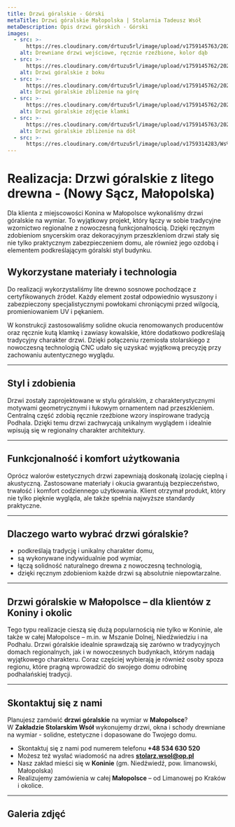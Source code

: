 ```yaml
---
title: Drzwi góralskie - Górski
metaTitle: Drzwi góralskie Małopolska | Stolarnia Tadeusz Wsół
metaDescription: Opis drzwi górskich - Górski
images:
  - src: >-
      https://res.cloudinary.com/drtuzu5rl/image/upload/v1759145763/20220715_101029_3o4mE2N_wsw45h_jpaurg.webp
    alt: Drewniane drzwi wejściowe, ręcznie rzeźbione, kolor dąb
  - src: >-
      https://res.cloudinary.com/drtuzu5rl/image/upload/v1759145762/20220715_101050_aideqb_umtsee.webp
    alt: Drzwi góralskie z boku
  - src: >-
      https://res.cloudinary.com/drtuzu5rl/image/upload/v1759145762/20220715_101042_ilwtsu_skewfc.webp
    alt: Drzwi góralskie zbliżenie na górę
  - src: >-
      https://res.cloudinary.com/drtuzu5rl/image/upload/v1759145762/20220715_101033_zsgofl_de6isa.webp
    alt: Drzwi góralskie zdjęcie klamki
  - src: >-
      https://res.cloudinary.com/drtuzu5rl/image/upload/v1759145763/20220715_101038_pfo9a2_lcklks.webp
    alt: Drzwi góralskie zbliżenie na dół
  - src: >-
      https://res.cloudinary.com/drtuzu5rl/image/upload/v1759314283/Ws%C3%B3%C5%82_A6_p3ve7x.png
---
```

# Realizacja: Drzwi góralskie z litego drewna - (Nowy Sącz, Małopolska)

Dla klienta z miejscowości Konina w Małopolsce wykonaliśmy drzwi góralskie na wymiar. To wyjątkowy projekt, który łączy
w sobie tradycyjne wzornictwo regionalne z nowoczesną funkcjonalnością. Dzięki ręcznym zdobieniom snycerskim oraz
dekoracyjnym przeszkleniom drzwi stały się nie tylko praktycznym zabezpieczeniem domu, ale również jego ozdobą i
elementem podkreślającym góralski styl budynku.

## Wykorzystane materiały i technologia

Do realizacji wykorzystaliśmy lite drewno sosnowe pochodzące z certyfikowanych źródeł. Każdy element został odpowiednio
wysuszony i zabezpieczony specjalistycznymi powłokami chroniącymi przed wilgocią, promieniowaniem UV i pękaniem.

W konstrukcji zastosowaliśmy solidne okucia renomowanych producentów oraz ręcznie kutą klamkę i zawiasy kowalskie, które
dodatkowo podkreślają tradycyjny charakter drzwi. Dzięki połączeniu rzemiosła stolarskiego z nowoczesną technologią CNC
udało się uzyskać wyjątkową precyzję przy zachowaniu autentycznego wyglądu.

---

## Styl i zdobienia

Drzwi zostały zaprojektowane w stylu góralskim, z charakterystycznymi motywami geometrycznymi i łukowym ornamentem nad
przeszkleniem. Centralną część zdobią ręcznie rzeźbione wzory inspirowane tradycją Podhala. Dzięki temu drzwi zachwycają
unikalnym wyglądem i idealnie wpisują się w regionalny charakter architektury.

---

## Funkcjonalność i komfort użytkowania

Oprócz walorów estetycznych drzwi zapewniają doskonałą izolację cieplną i akustyczną. Zastosowane materiały i okucia
gwarantują bezpieczeństwo, trwałość i komfort codziennego użytkowania. Klient otrzymał produkt, który nie tylko pięknie
wygląda, ale także spełnia najwyższe standardy praktyczne.

---

## Dlaczego warto wybrać drzwi góralskie?

- podkreślają tradycję i unikalny charakter domu,
- są wykonywane indywidualnie pod wymiar,
- łączą solidność naturalnego drewna z nowoczesną technologią,
- dzięki ręcznym zdobieniom każde drzwi są absolutnie niepowtarzalne.

---

## Drzwi góralskie w Małopolsce – dla klientów z Koniny i okolic

Tego typu realizacje cieszą się dużą popularnością nie tylko w Koninie, ale także w całej Małopolsce – m.in. w Mszanie
Dolnej, Niedźwiedziu i na Podhalu. Drzwi góralskie idealnie sprawdzają się zarówno w tradycyjnych domach regionalnych,
jak i w nowoczesnych budynkach, którym nadają wyjątkowego charakteru. Coraz częściej wybierają je również osoby spoza
regionu, które pragną wprowadzić do swojego domu odrobinę podhalańskiej tradycji.

---

## Skontaktuj się z nami

Planujesz zamówić **drzwi góralskie** na wymiar w **Małopolsce**?\
W **Zakładzie Stolarskim Wsół** wykonujemy drzwi, okna i schody drewniane na wymiar - solidne, estetyczne i dopasowane do Twojego domu.

- Skontaktuj się z nami pod numerem telefonu **+48 534 630 520**
- Możesz też wysłać wiadomość na adres **stolarz.wsol@op.pl**
- Nasz zakład mieści się w **Koninie** (gm. Niedźwiedź, pow. limanowski, Małopolska)
- Realizujemy zamówienia w całej **Małopolsce** – od Limanowej po Kraków i okolice.

---

## Galeria zdjęć
